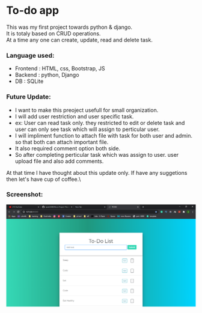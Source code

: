 # To-do app
This was my first project towards python & django.\
It is totaly based on CRUD operations.\
At a time any one can create, update, read and delete task.

### Language used:
* Frontend : HTML, css, Bootstrap, JS
* Backend : python, Django
* DB : SQLite

### Future Update:
* I want to make this preoject usefull for small organization.
* I will add user restriction and user specific task.
* ex: User can read task only. they restricted to edit or delete task and user can only see task which will assign to perticular user.
* I will impliment function to attach file with task for both user and admin. so that both can attach important file.
* It also required comment option both side.
* So after completing perticular task which was assign to user. user upload file and also add comments.

At that time I have thought about this update only. If have any suggetions then let's have cup of coffee.\

### Screenshot:
![alt text](https://github.com/Jpatel2408/Micro-Project/blob/main/Todo_app/Images/view.png 'Screenshot')



